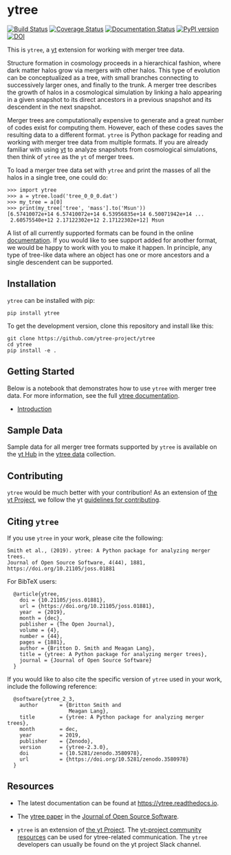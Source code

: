 # ytree

[![Build Status](https://travis-ci.org/ytree-project/treefarm.svg?branch=master)](https://travis-ci.org/ytree-project/treefarm)
[![Coverage Status](https://coveralls.io/repos/github/ytree-project/ytree/badge.svg?branch=master)](https://coveralls.io/github/ytree-project/ytree?branch=master)
[![Documentation Status](https://readthedocs.org/projects/ytree/badge/?version=latest)](http://ytree.readthedocs.io/en/latest/?badge=latest)
[![PyPI version](https://badge.fury.io/py/ytree.svg)](https://badge.fury.io/py/ytree)
[![DOI](https://joss.theoj.org/papers/10.21105/joss.01881/status.svg)](https://doi.org/10.21105/joss.01881)

This is `ytree`, a [yt](https://github.com/yt-project/yt) extension for
working with merger tree data.

Structure formation in cosmology proceeds in a hierarchical fashion,
where dark matter halos grow via mergers with other halos. This type
of evolution can be conceptualized as a tree, with small branches
connecting to successively larger ones, and finally to the trunk. A
merger tree describes the growth of halos in a cosmological
simulation by linking a halo appearing in a given snapshot to its
direct ancestors in a previous snapshot and its descendent in the next
snapshot.

Merger trees are computationally expensive to generate and a great
number of codes exist for computing them. However, each of these codes
saves the resulting data to a different format. `ytree` is Python
package for reading and working with merger tree data from multiple
formats. If you are already familiar with using
[yt](https://github.com/yt-project/yt) to analyze snapshots from
cosmological simulations, then think of `ytree` as the `yt` of merger
trees.

To load a merger tree data set with `ytree` and print the masses of
all the halos in a single tree, one could do:

```
>>> import ytree
>>> a = ytree.load('tree_0_0_0.dat')
>>> my_tree = a[0]
>>> print(my_tree['tree', 'mass'].to('Msun'))
[6.57410072e+14 6.57410072e+14 6.53956835e+14 6.50071942e+14 ...
 2.60575540e+12 2.17122302e+12 2.17122302e+12] Msun
```

A list of all currently supported formats can be found in the online
[documentation](https://ytree.readthedocs.io/en/latest/Arbor.html#loading-merger-tree-data). If
you would like to see support added for another format, we would be
happy to work with you to make it happen. In principle, any type of
tree-like data where an object has one or more ancestors and a single
descendent can be supported.

## Installation

`ytree` can be installed with pip:

```
pip install ytree
```

To get the development version, clone this repository and install like this:

```
git clone https://github.com/ytree-project/ytree
cd ytree
pip install -e .
```

## Getting Started

Below is a notebook that demonstrates how to use `ytree` with merger tree data.  For
more information, see the full [ytree documentation](https://ytree.readthedocs.io).

 * [Introduction](https://github.com/ytree-project/ytree/blob/master/doc/source/notebooks/Intro_to_ytree.ipynb)

## Sample Data

Sample data for all merger tree formats supported by `ytree` is available on the
[yt Hub](https://girder.hub.yt/) in the
[ytree data](https://girder.hub.yt/#collection/59835a1ee2a67400016a2cda) collection.

## Contributing

`ytree` would be much better with your contribution!  As an extension of
[the yt Project](https://yt-project.org/), we follow the yt
[guidelines for contributing](https://github.com/yt-project/yt#contributing).

## Citing `ytree`

If you use `ytree` in your work, please cite the following:

```
Smith et al., (2019). ytree: A Python package for analyzing merger trees.
Journal of Open Source Software, 4(44), 1881,
https://doi.org/10.21105/joss.01881
```

For BibTeX users:

```
  @article{ytree,
    doi = {10.21105/joss.01881},
    url = {https://doi.org/10.21105/joss.01881},
    year  = {2019},
    month = {dec},
    publisher = {The Open Journal},
    volume = {4},
    number = {44},
    pages = {1881},
    author = {Britton D. Smith and Meagan Lang},
    title = {ytree: A Python package for analyzing merger trees},
    journal = {Journal of Open Source Software}
  }
```

If you would like to also cite the specific version of `ytree` used in
your work, include the following reference:

```
  @software{ytree_2_3,
    author       = {Britton Smith and
                    Meagan Lang},
    title        = {ytree: A Python package for analyzing merger trees},
    month        = dec,
    year         = 2019,
    publisher    = {Zenodo},
    version      = {ytree-2.3.0},
    doi          = {10.5281/zenodo.3580978},
    url          = {https://doi.org/10.5281/zenodo.3580978}
  }
```

## Resources

 * The latest documentation can be found at
   https://ytree.readthedocs.io.

 * The [ytree
   paper](https://joss.theoj.org/papers/10.21105/joss.01881) in the
   [Journal of Open Source Software](https://joss.theoj.org/).

 * `ytree` is an extension of [the yt
   Project](https://yt-project.org/). The [yt-project community
   resources](https://github.com/yt-project/yt#resources) can be used
   for ytree-related communication. The `ytree` developers can usually
   be found on the yt project Slack channel.
